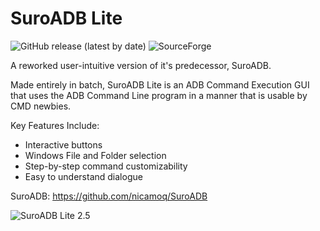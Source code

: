 # SuroADB Lite

![GitHub release (latest by date)](https://img.shields.io/github/v/release/nicamoq/suroadb-lite) ![SourceForge](https://img.shields.io/sourceforge/dm/suroadb-lite)

A reworked user-intuitive version of it's predecessor, SuroADB.

Made entirely in batch, SuroADB Lite is an ADB Command Execution GUI that uses the ADB Command Line program in a manner that is usable by CMD newbies.

Key Features Include:
- Interactive buttons
- Windows File and Folder selection
- Step-by-step command customizability
- Easy to understand dialogue

SuroADB: https://github.com/nicamoq/SuroADB

![SuroADB Lite 2.5](https://i.ibb.co/3TgnW5m/Suro-ADB-1.png)
